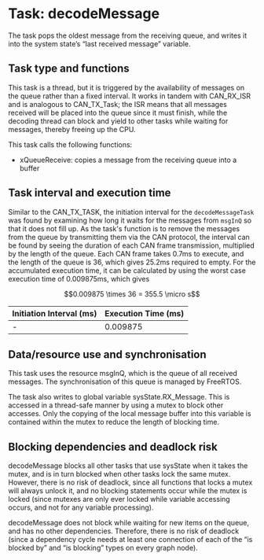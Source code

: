 # Task: decodeMessage

The task pops the oldest message from the receiving queue, and writes it into the system state’s “last received message” variable.

## Task type and functions

This task is a thread, but it is triggered by the availability of messages on the queue rather than a fixed interval. It works in tandem with CAN_RX_ISR and is analogous to CAN_TX_Task; the ISR means that all messages received will be placed into the queue since it must finish, while the decoding thread can block and yield to other tasks while waiting for messages, thereby freeing up the CPU.

This task calls the following functions:

- xQueueReceive: copies a message from the receiving queue into a buffer

## Task interval and execution time
Similar to the CAN_TX_TASK, the initiation interval for the `decodeMessageTask` was found by examining how long it waits for the messages from `msgInQ` so that it does not fill up. As the task's function is to remove the messages from the queue by transmitting them via the CAN protocol, the interval can be found by seeing the duration of each CAN frame transmission, multiplied by the length of the queue. Each CAN frame takes 0.7ms to execute, and the length of the queue is 36, which gives 25.2ms required to empty. For the accumulated execution time, it can be calculated by using the worst case execution time of 0.009875ms, which gives
```math
0.009875 \times 36 = 355.5 \micro s
```

| Initiation Interval (ms) | Execution Time (ms) |
| --- | --- |
| - | 0.009875 |

## Data/resource use and synchronisation

This task uses the resource msgInQ, which is the queue of all received messages. The synchronisation of this queue is managed by FreeRTOS.

The task also writes to global variable sysState.RX_Message. This is accessed in a thread-safe manner by using a mutex to block other accesses. Only the copying of the local message buffer into this variable is contained within the mutex to reduce the length of blocking time.

## Blocking dependencies and deadlock risk

decodeMessage blocks all other tasks that use sysState when it takes the mutex, and is in turn blocked when other tasks lock the same mutex. However, there is no risk of deadlock, since all functions that locks a mutex will always unlock it, and no blocking statements occur while the mutex is locked (since mutexes are only ever locked while variable accessing occurs, and not for any variable processing).

decodeMessage does not block while waiting for new items on the queue, and has no other dependencies. Therefore, there is no risk of deadlock (since a dependency cycle needs at least one connection of each of the “is blocked by” and “is blocking” types on every graph node).
